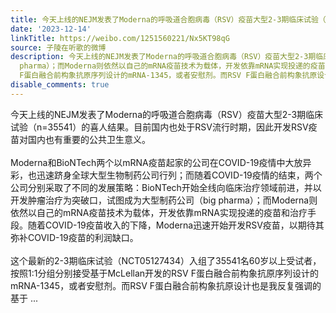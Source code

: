 ```yaml
---
title: 今天上线的NEJM发表了Moderna的呼吸道合胞病毒（RSV）疫苗大型2-3期临床试验（n=35541）的喜人结果。目前国内也处于RSV流行时期，因此开发RSV疫苗对国内也有重要...
date: '2023-12-14'
linkTitle: https://weibo.com/1251560221/Nx5KT98qG
source: 子陵在听歌的微博
description: 今天上线的NEJM发表了Moderna的呼吸道合胞病毒（RSV）疫苗大型2-3期临床试验（n=35541）的喜人结果。目前国内也处于RSV流行时期，因此开发RSV疫苗对国内也有重要的公共卫生意义。<br><br>Moderna和BioNTech两个以mRNA疫苗起家的公司在COVID-19疫情中大放异彩，也迅速跻身全球大型生物制药公司行列；而随着COVID-19疫情的结束，两个公司分别采取了不同的发展策略：BioNTech开始全线向临床治疗领域前进，并以开发肿瘤治疗为突破口，试图成为大型制药公司（big
  pharma）；而Moderna则依然以自己的mRNA疫苗技术为载体，开发依靠mRNA实现投递的疫苗和治疗手段。随着COVID-19疫苗收入的下降，Moderna迅速开始开发RSV疫苗，以期待其弥补COVID-19疫苗的利润缺口。<br><br>这个最新的2-3期临床试验（NCT05127434）入组了35541名60岁以上受试者，按照1:1分组分别接受基于McLellan开发的RSV
  F蛋白融合前构象抗原序列设计的mRNA-1345，或者安慰剂。而RSV F蛋白融合前构象抗原设计也是我反复强调的基于 ...
disable_comments: true
---
```

今天上线的NEJM发表了Moderna的呼吸道合胞病毒（RSV）疫苗大型2-3期临床试验（n=35541）的喜人结果。目前国内也处于RSV流行时期，因此开发RSV疫苗对国内也有重要的公共卫生意义。<br><br>Moderna和BioNTech两个以mRNA疫苗起家的公司在COVID-19疫情中大放异彩，也迅速跻身全球大型生物制药公司行列；而随着COVID-19疫情的结束，两个公司分别采取了不同的发展策略：BioNTech开始全线向临床治疗领域前进，并以开发肿瘤治疗为突破口，试图成为大型制药公司（big pharma）；而Moderna则依然以自己的mRNA疫苗技术为载体，开发依靠mRNA实现投递的疫苗和治疗手段。随着COVID-19疫苗收入的下降，Moderna迅速开始开发RSV疫苗，以期待其弥补COVID-19疫苗的利润缺口。<br><br>这个最新的2-3期临床试验（NCT05127434）入组了35541名60岁以上受试者，按照1:1分组分别接受基于McLellan开发的RSV F蛋白融合前构象抗原序列设计的mRNA-1345，或者安慰剂。而RSV F蛋白融合前构象抗原设计也是我反复强调的基于 ...